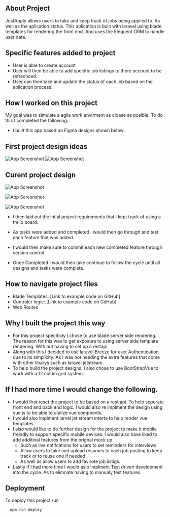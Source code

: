 ## About Project
JustApply allows users to take and keep track of jobs being applied to. As well as the aplication status. 
This aplication is built with laravel using blade templates for rendering the front end. And uses the Elequent ORM to handle user data. 


## Specific features added to project
- User is able to create account
- User will then be able to add specific job listings to there account to be refrecnced.
- User can then take and update the status of each job based on the aplication process.

## How I worked on this project
My goal was to simulate a agile work envirment as cloase as posible.
To do this I completed the following.
- I built this app based on Figma designs shown below: 

## First project design ideas

![App Screenshot](https://raw.githubusercontent.com/gwartney21/JustApply/main/DesignRedone.PNG)
![App Screenshot](https://raw.githubusercontent.com/gwartney21/JustApply/main/Designr2Redone.PNG)

## Curent project design
![App Screenshot](https://raw.githubusercontent.com/gwartney21/JustApply/main/CurrentDesignImageOne.PNG)

![App Screenshot](https://raw.githubusercontent.com/gwartney21/JustApply/main/CurrentDesignTwo.PNG)

![App Screenshot](https://raw.githubusercontent.com/gwartney21/JustApply/main/CurrentDesignThree.PNG)

- I then laid out the intial project requirements that I kept track of using a trello board.

- As tasks were added and completed I would then go through and test each feature that was added.
- I would then make sure to commit each new completed feature through version control.
- Once Completed I would then take continue to follow the cycle until all designs and tasks were complete.

## How to navigate project files
- Blade Templates: [Link to example code on GitHub]
- Controler logic: [Link to example code on GitHub]
- Web Routes

## Why I built the project this way
- For this project specificly I chose to use blade server side rendering. The reason for this was to get exposure to using server side template rendering. With out having to set up a restapi. 
- Along with this I decided to use laravel Breeze for user Authentication due to its simplicity. As I was not needing the extra features that come with other libarys such as laravel jetstream.
- To help build the project designs. I also chose to use BootStrapVue to work with a 12 colum grid system.

## If I had more time I would change the following.
- I would first reset the project to be based on a rest api. To help seperate front end and back end logic. I would also re implment the design using vue js to be able to utalize vue compoents.
- I would also implment larvel jet stream  interta to help render vue templates.
- I also would like to do further design for the project to make it mobile freindly to support specific mobile devices. 
I would also have liked to add additinal features from the orignal mock up. 
  - Such as live notifcations for users to set reminders for interviews
  - Allow users to take and upload resumes to each job posting to keep track or to reuse one if needed
  - As well as allow users to add favirote job listigs.
- Lastly if I had more time I would aslo implment Test driven development into the cycle. As to elimnate having to manualy test features.



## Deployment

To deploy this project run

```bash
  npm run deploy
```

  
